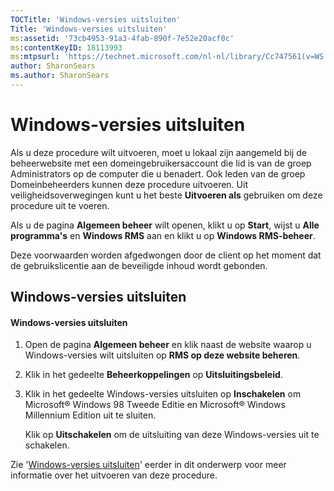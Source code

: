 ```yaml
---
TOCTitle: 'Windows-versies uitsluiten'
Title: 'Windows-versies uitsluiten'
ms:assetid: '73cb4953-91a3-4fab-890f-7e52e20acf0c'
ms:contentKeyID: 18113993
ms:mtpsurl: 'https://technet.microsoft.com/nl-nl/library/Cc747561(v=WS.10)'
author: SharonSears
ms.author: SharonSears
---
```


Windows-versies uitsluiten
==========================

Als u deze procedure wilt uitvoeren, moet u lokaal zijn aangemeld bij de beheerwebsite met een domeingebruikersaccount die lid is van de groep Administrators op de computer die u benadert. Ook leden van de groep Domeinbeheerders kunnen deze procedure uitvoeren. Uit veiligheidsoverwegingen kunt u het beste **Uitvoeren als** gebruiken om deze procedure uit te voeren.

Als u de pagina **Algemeen beheer** wilt openen, klikt u op **Start**, wijst u **Alle programma's** en **Windows RMS** aan en klikt u op **Windows RMS-beheer**.

Deze voorwaarden worden afgedwongen door de client op het moment dat de gebruikslicentie aan de beveiligde inhoud wordt gebonden.

Windows-versies uitsluiten
--------------------------

#### Windows-versies uitsluiten

1.  Open de pagina **Algemeen beheer** en klik naast de website waarop u Windows-versies wilt uitsluiten op **RMS op deze website beheren**.

2.  Klik in het gedeelte **Beheerkoppelingen** op **Uitsluitingsbeleid**.

3.  Klik in het gedeelte Windows-versies uitsluiten op **Inschakelen** om Microsoft® Windows 98 Tweede Editie en Microsoft® Windows Millennium Edition uit te sluiten.

    Klik op **Uitschakelen** om de uitsluiting van deze Windows-versies uit te schakelen.

Zie '[Windows-versies uitsluiten](https://technet.microsoft.com/8b8a184d-ac0e-4a43-822c-d2fae2faf484)' eerder in dit onderwerp voor meer informatie over het uitvoeren van deze procedure.
